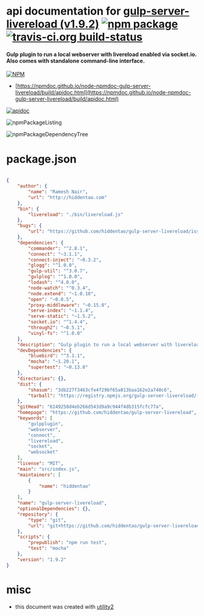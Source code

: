 # api documentation for  [gulp-server-livereload (v1.9.2)](https://github.com/hiddentao/gulp-server-livereload)  [![npm package](https://img.shields.io/npm/v/npmdoc-gulp-server-livereload.svg?style=flat-square)](https://www.npmjs.org/package/npmdoc-gulp-server-livereload) [![travis-ci.org build-status](https://api.travis-ci.org/npmdoc/node-npmdoc-gulp-server-livereload.svg)](https://travis-ci.org/npmdoc/node-npmdoc-gulp-server-livereload)
#### Gulp plugin to run a local webserver with livereload enabled via socket.io. Also comes with standalone command-line interface.

[![NPM](https://nodei.co/npm/gulp-server-livereload.png?downloads=true&downloadRank=true&stars=true)](https://www.npmjs.com/package/gulp-server-livereload)

- [https://npmdoc.github.io/node-npmdoc-gulp-server-livereload/build/apidoc.html](https://npmdoc.github.io/node-npmdoc-gulp-server-livereload/build/apidoc.html)

[![apidoc](https://npmdoc.github.io/node-npmdoc-gulp-server-livereload/build/screenCapture.buildCi.browser.%252Ftmp%252Fbuild%252Fapidoc.html.png)](https://npmdoc.github.io/node-npmdoc-gulp-server-livereload/build/apidoc.html)

![npmPackageListing](https://npmdoc.github.io/node-npmdoc-gulp-server-livereload/build/screenCapture.npmPackageListing.svg)

![npmPackageDependencyTree](https://npmdoc.github.io/node-npmdoc-gulp-server-livereload/build/screenCapture.npmPackageDependencyTree.svg)



# package.json

```json

{
    "author": {
        "name": "Ramesh Nair",
        "url": "http://hiddentao.com"
    },
    "bin": {
        "livereload": "./bin/livereload.js"
    },
    "bugs": {
        "url": "https://github.com/hiddentao/gulp-server-livereload/issues"
    },
    "dependencies": {
        "commander": "^2.8.1",
        "connect": "~3.1.1",
        "connect-inject": "~0.3.2",
        "glogg": "^1.0.0",
        "gulp-util": "^3.0.7",
        "gulplog": "^1.0.0",
        "lodash": "^4.0.0",
        "node-watch": "^0.3.4",
        "node.extend": "~1.0.10",
        "open": "~0.0.5",
        "proxy-middleware": "~0.15.0",
        "serve-index": "~1.1.4",
        "serve-static": "~1.5.2",
        "socket.io": "^1.4.4",
        "through2": "~0.5.1",
        "vinyl-fs": "^1.0.0"
    },
    "description": "Gulp plugin to run a local webserver with livereload enabled via socket.io. Also comes with standalone command-line interface.",
    "devDependencies": {
        "bluebird": "^3.1.1",
        "mocha": "~1.20.1",
        "supertest": "~0.13.0"
    },
    "directories": {},
    "dist": {
        "shasum": "3db227f3463cfe4f29bf65a013baa162e2a740c6",
        "tarball": "https://registry.npmjs.org/gulp-server-livereload/-/gulp-server-livereload-1.9.2.tgz"
    },
    "gitHead": "6149250d4eb266d543d9a9c944f4db315fcfc77a",
    "homepage": "https://github.com/hiddentao/gulp-server-livereload",
    "keywords": [
        "gulpplugin",
        "webserver",
        "connect",
        "livereload",
        "socket",
        "websocket"
    ],
    "license": "MIT",
    "main": "src/index.js",
    "maintainers": [
        {
            "name": "hiddentao"
        }
    ],
    "name": "gulp-server-livereload",
    "optionalDependencies": {},
    "repository": {
        "type": "git",
        "url": "git+https://github.com/hiddentao/gulp-server-livereload.git"
    },
    "scripts": {
        "prepublish": "npm run test",
        "test": "mocha"
    },
    "version": "1.9.2"
}
```



# misc
- this document was created with [utility2](https://github.com/kaizhu256/node-utility2)
